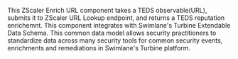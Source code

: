 This ZScaler Enrich URL component takes a TEDS observable(URL), submits it to ZScaler URL Lookup endpoint, and returns a TEDS reputation enrichemnt. This component integrates with Swimlane's Turbine Extendable Data Schema. This common data model allows security practitioners to standardize data across many security tools for common security events, enrichments and remediations in Swimlane's Turbine platform.